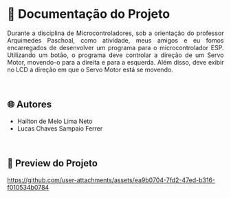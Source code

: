 # 📒 Documentação do Projeto

<p align="justify">
Durante a disciplina de Microcontroladores, sob a orientação do professor Arquimedes Paschoal, como atividade, meus amigos e eu fomos encarregados de desenvolver um programa para o microcontrolador ESP. Utilizando um botão, o programa deve controlar a direção de um Servo Motor, movendo-o para a direita e para a esquerda. Além disso, deve exibir no LCD a direção em que o Servo Motor está se movendo.
</p>

<br>

## 🌐 Autores

- Hailton de Melo Lima Neto
- Lucas Chaves Sampaio Ferrer

<br>

## 🔗 Preview do Projeto

<p>
  

https://github.com/user-attachments/assets/ea9b0704-7fd2-47ed-b316-f010534b0784


</p>
